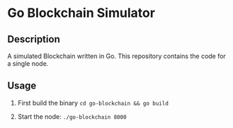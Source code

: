 # Go Blockchain Simulator

## Description

A simulated Blockchain written in Go. This repository contains the code for a single node.

## Usage

1. First build the binary
`cd go-blockchain && go build`

1. Start the node: `./go-blockchain 8000`